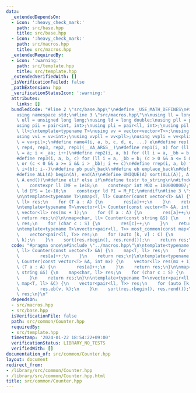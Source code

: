 ```yaml
---
data:
  _extendedDependsOn:
  - icon: ':heavy_check_mark:'
    path: src/base.hpp
    title: src/base.hpp
  - icon: ':heavy_check_mark:'
    path: src/macros.hpp
    title: src/macros.hpp
  _extendedRequiredBy:
  - icon: ':warning:'
    path: src/template.hpp
    title: src/template.hpp
  _extendedVerifiedWith: []
  _isVerificationFailed: false
  _pathExtension: hpp
  _verificationStatusIcon: ':warning:'
  attributes:
    links: []
  bundledCode: "#line 2 \"src/base.hpp\"\n#define _USE_MATH_DEFINES\n#include <bits/stdc++.h>\n\
    using namespace std;\n#line 3 \"src/macros.hpp\"\n\nusing ll = long long;\nusing\
    \ ull = unsigned long long;\nusing ld = long double;\nusing pll = pair<ll, ll>;\n\
    using pii = pair<int, int>;\nusing pli = pair<ll, int>;\nusing pil = pair<int,\
    \ ll>;\ntemplate<typename T>\nusing vv = vector<vector<T>>;\nusing vvl = vv<ll>;\n\
    using vvi = vv<int>;\nusing vvpll = vv<pll>;\nusing vvpli = vv<pli>;\nusing vvpil\
    \ = vv<pil>;\n#define name4(i, a, b, c, d, e, ...) e\n#define rep(...) name4(__VA_ARGS__,\
    \ rep4, rep3, rep2, rep1)(__VA_ARGS__)\n#define rep1(i, a) for (ll i = 0, _aa\
    \ = a; i < _aa; i++)\n#define rep2(i, a, b) for (ll i = a, _bb = b; i < _bb; i++)\n\
    #define rep3(i, a, b, c) for (ll i = a, _bb = b; (c > 0 && a <= i && i < _bb)\
    \ or (c < 0 && a >= i && i > _bb); i += c)\n#define rrep(i, a, b) for (ll i=(a);\
    \ i>(b); i--)\n#define pb push_back\n#define eb emplace_back\n#define mkp make_pair\n\
    #define ALL(A) begin(A), end(A)\n#define UNIQUE(A) sort(ALL(A)), A.erase(unique(ALL(A)),\
    \ A.end())\n#define elif else if\n#define tostr to_string\n\n#ifndef CONSTANTS\n\
    \    constexpr ll INF = 1e18;\n    constexpr int MOD = 1000000007;\n    constexpr\
    \ ld EPS = 1e-10;\n    constexpr ld PI = M_PI;\n#endif\n#line 3 \"src/common/Counter.hpp\"\
    \n\ntemplate<typename T>\nmap<T, ll> Counter(const vector<T> &A) {\n    map<T,\
    \ ll> res;\n    for (T a : A) {\n        res[a]++;\n    }\n    return res;\n}\n\
    \ntemplate<typename T>\nvector<ll> Counter(const vector<T> &A, int mx) {\n   \
    \ vector<ll> res(mx + 1);\n    for (T a : A) {\n        res[a]++;\n    }\n   \
    \ return res;\n}\n\nmap<char, ll> Counter(const string &S) {\n    map<char, ll>\
    \ res;\n    for (char c : S) {\n        res[c]++;\n    }\n    return res;\n}\n\
    \ntemplate<typename T>\nvector<pair<ll, T>> most_common(const map<T, ll> &C) {\n\
    \    vector<pair<ll, T>> res;\n    for (auto [k, v] : C) {\n        res.eb(v,\
    \ k);\n    }\n    sort(res.rbegin(), res.rend());\n    return res;\n}\n"
  code: "#pragma once\n#include \"../macros.hpp\"\n\ntemplate<typename T>\nmap<T,\
    \ ll> Counter(const vector<T> &A) {\n    map<T, ll> res;\n    for (T a : A) {\n\
    \        res[a]++;\n    }\n    return res;\n}\n\ntemplate<typename T>\nvector<ll>\
    \ Counter(const vector<T> &A, int mx) {\n    vector<ll> res(mx + 1);\n    for\
    \ (T a : A) {\n        res[a]++;\n    }\n    return res;\n}\n\nmap<char, ll> Counter(const\
    \ string &S) {\n    map<char, ll> res;\n    for (char c : S) {\n        res[c]++;\n\
    \    }\n    return res;\n}\n\ntemplate<typename T>\nvector<pair<ll, T>> most_common(const\
    \ map<T, ll> &C) {\n    vector<pair<ll, T>> res;\n    for (auto [k, v] : C) {\n\
    \        res.eb(v, k);\n    }\n    sort(res.rbegin(), res.rend());\n    return\
    \ res;\n}\n"
  dependsOn:
  - src/macros.hpp
  - src/base.hpp
  isVerificationFile: false
  path: src/common/Counter.hpp
  requiredBy:
  - src/template.hpp
  timestamp: '2024-01-22 18:54:22+09:00'
  verificationStatus: LIBRARY_NO_TESTS
  verifiedWith: []
documentation_of: src/common/Counter.hpp
layout: document
redirect_from:
- /library/src/common/Counter.hpp
- /library/src/common/Counter.hpp.html
title: src/common/Counter.hpp
---
```

